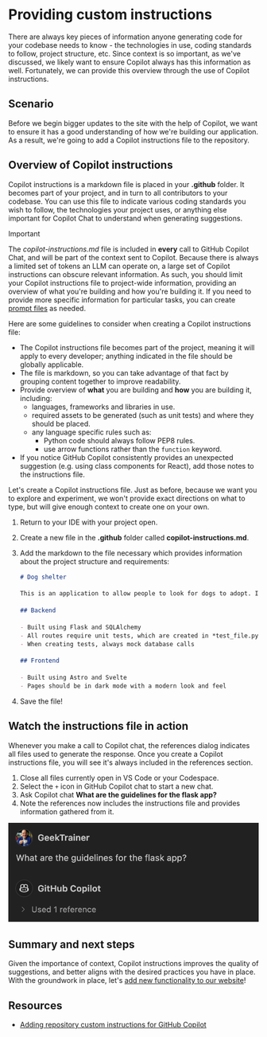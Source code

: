 # Providing custom instructions

There are always key pieces of information anyone generating code for your codebase needs to know - the technologies in use, coding standards to follow, project structure, etc. Since context is so important, as we've discussed, we likely want to ensure Copilot always has this information as well. Fortunately, we can provide this overview through the use of Copilot instructions.

## Scenario

Before we begin bigger updates to the site with the help of Copilot, we want to ensure it has a good understanding of how we're building our application. As a result, we're going to add a Copilot instructions file to the repository.

## Overview of Copilot instructions

Copilot instructions is a markdown file is placed in your **.github** folder. It becomes part of your project, and in turn to all contributors to your codebase. You can use this file to indicate various coding standards you wish to follow, the technologies your project uses, or anything else important for Copilot Chat to understand when generating suggestions.

> [!IMPORTANT]
> The *copilot-instructions.md* file is included in **every** call to GitHub Copilot Chat, and will be part of the context sent to Copilot. Because there is always a limited set of tokens an LLM can operate on, a large set of Copilot instructions can obscure relevant information. As such, you should limit your Copilot instructions file to project-wide information, providing an overview of what you're building and how you're building it. If you need to provide more specific information for particular tasks, you can create [prompt files](https://docs.github.com/en/copilot/customizing-copilot/adding-repository-custom-instructions-for-github-copilot?tool=vscode#about-prompt-files) as needed.

Here are some guidelines to consider when creating a Copilot instructions file:

- The Copilot instructions file becomes part of the project, meaning it will apply to every developer; anything indicated in the file should be globally applicable.
- The file is markdown, so you can take advantage of that fact by grouping content together to improve readability.
- Provide overview of **what** you are building and **how** you are building it, including:
    - languages, frameworks and libraries in use.
    - required assets to be generated (such as unit tests) and where they should be placed.
    - any language specific rules such as:
        - Python code should always follow PEP8 rules.
        - use arrow functions rather than the `function` keyword.
- If you notice GitHub Copilot consistently provides an unexpected suggestion (e.g. using class components for React), add those notes to the instructions file.

Let's create a Copilot instructions file. Just as before, because we want you to explore and experiment, we won't provide exact directions on what to type, but will give enough context to create one on your own.

1. Return to your IDE with your project open.
2. Create a new file in the **.github** folder called **copilot-instructions.md**.
3. Add the markdown to the file necessary which provides information about the project structure and requirements:

    ```markdown
    # Dog shelter

    This is an application to allow people to look for dogs to adopt. It is built in a monorepo, with a Flask-based backend and Astro-based frontend.

    ## Backend

    - Built using Flask and SQLAlchemy
    - All routes require unit tests, which are created in *test_file.py* in the same folder as the file
    - When creating tests, always mock database calls

    ## Frontend

    - Built using Astro and Svelte
    - Pages should be in dark mode with a modern look and feel
    ```

4. Save the file!

## Watch the instructions file in action

Whenever you make a call to Copilot chat, the references dialog indicates all files used to generate the response. Once you create a Copilot instructions file, you will see it's always included in the references section.

1. Close all files currently open in VS Code or your Codespace.
2. Select the `+` icon in GitHub Copilot chat to start a new chat.
3. Ask Copilot chat **What are the guidelines for the flask app?**
4. Note the references now includes the instructions file and provides information gathered from it.

![Screenshot of the chat window with the references section expanded displaying Copilot instructions in the list](./images/copilot-chat-references.png)

## Summary and next steps

Given the importance of context, Copilot instructions improves the quality of suggestions, and better aligns with the desired practices you have in place. With the groundwork in place, let's [add new functionality to our website](./4-add-feature.md)!

## Resources

- [Adding repository custom instructions for GitHub Copilot](https://docs.github.com/en/copilot/customizing-copilot/adding-repository-custom-instructions-for-github-copilot)
